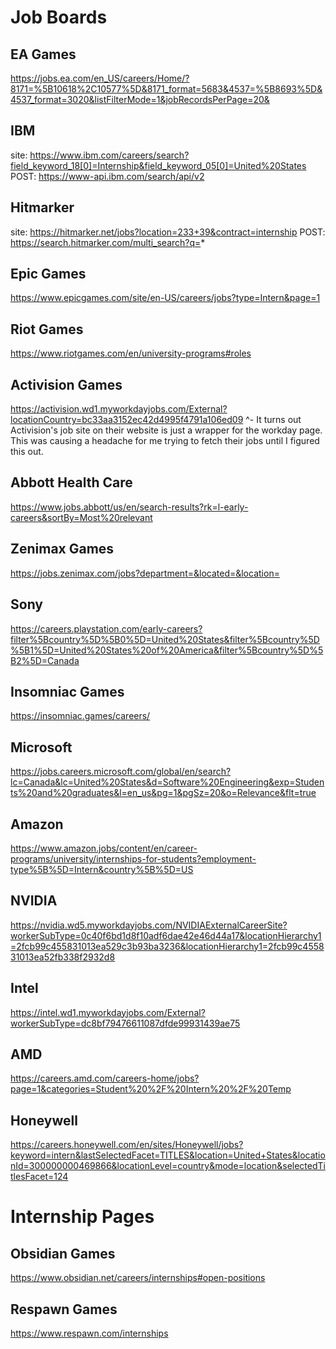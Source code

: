 # Job Boards
## EA Games
https://jobs.ea.com/en_US/careers/Home/?8171=%5B10618%2C10577%5D&8171_format=5683&4537=%5B8693%5D&4537_format=3020&listFilterMode=1&jobRecordsPerPage=20&

## IBM
site: https://www.ibm.com/careers/search?field_keyword_18[0]=Internship&field_keyword_05[0]=United%20States
POST: https://www-api.ibm.com/search/api/v2

## Hitmarker
site: https://hitmarker.net/jobs?location=233+39&contract=internship
POST: https://search.hitmarker.com/multi_search?q=*

## Epic Games
https://www.epicgames.com/site/en-US/careers/jobs?type=Intern&page=1

## Riot Games
https://www.riotgames.com/en/university-programs#roles

## Activision Games
https://activision.wd1.myworkdayjobs.com/External?locationCountry=bc33aa3152ec42d4995f4791a106ed09
^- It turns out Activision's job site on their website is just a wrapper for the workday page. This was causing a headache for me trying to fetch their jobs until I figured this out.

## Abbott Health Care
https://www.jobs.abbott/us/en/search-results?rk=l-early-careers&sortBy=Most%20relevant

## Zenimax Games
https://jobs.zenimax.com/jobs?department=&located=&location=

## Sony
https://careers.playstation.com/early-careers?filter%5Bcountry%5D%5B0%5D=United%20States&filter%5Bcountry%5D%5B1%5D=United%20States%20of%20America&filter%5Bcountry%5D%5B2%5D=Canada

## Insomniac Games
https://insomniac.games/careers/

## Microsoft
https://jobs.careers.microsoft.com/global/en/search?lc=Canada&lc=United%20States&d=Software%20Engineering&exp=Students%20and%20graduates&l=en_us&pg=1&pgSz=20&o=Relevance&flt=true

## Amazon
https://www.amazon.jobs/content/en/career-programs/university/internships-for-students?employment-type%5B%5D=Intern&country%5B%5D=US

## NVIDIA
https://nvidia.wd5.myworkdayjobs.com/NVIDIAExternalCareerSite?workerSubType=0c40f6bd1d8f10adf6dae42e46d44a17&locationHierarchy1=2fcb99c455831013ea529c3b93ba3236&locationHierarchy1=2fcb99c455831013ea52fb338f2932d8

## Intel
https://intel.wd1.myworkdayjobs.com/External?workerSubType=dc8bf79476611087dfde99931439ae75

## AMD
https://careers.amd.com/careers-home/jobs?page=1&categories=Student%20%2F%20Intern%20%2F%20Temp

## Honeywell
https://careers.honeywell.com/en/sites/Honeywell/jobs?keyword=intern&lastSelectedFacet=TITLES&location=United+States&locationId=300000000469866&locationLevel=country&mode=location&selectedTitlesFacet=124

# Internship Pages

## Obsidian Games
https://www.obsidian.net/careers/internships#open-positions

## Respawn Games
https://www.respawn.com/internships
